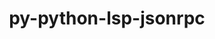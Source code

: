 ---
title: "py-python-lsp-jsonrpc"
layout: cache
categories: [package, develop]
meta: {"versions": ["1.0.0"], "compilers": ["gcc@=7.5.0"], "oss": ["ubuntu18.04"], "platforms": ["linux"], "targets": ["x86_64_v3"], "stacks": ["developer-tools", "root"], "num_specs": 3, "num_specs_by_stack": {"root": 3, "developer-tools": 3}}
spec_details: [{"hash": "vl7k4saibv7pjsnz7fk6k45w5d6k7pys", "compiler": "gcc@=7.5.0", "versions": ["1.0.0"], "os": "ubuntu18.04", "platform": "linux", "target": "x86_64_v3", "variants": ["build_system=python_pip"], "stacks": ["root", "developer-tools"], "size": "-", "tarball": "https://binaries.spack.io/develop/build_cache/linux-ubuntu18.04-x86_64_v3/gcc-7.5.0/py-python-lsp-jsonrpc-1.0.0/linux-ubuntu18.04-x86_64_v3-gcc-7.5.0-py-python-lsp-jsonrpc-1.0.0-vl7k4saibv7pjsnz7fk6k45w5d6k7pys.spack"}, {"hash": "o2n4z5lzmyau35rhquzebymacargf3ea", "compiler": "gcc@=7.5.0", "versions": ["1.0.0"], "os": "ubuntu18.04", "platform": "linux", "target": "x86_64_v3", "variants": ["build_system=python_pip"], "stacks": ["root", "developer-tools"], "size": "-", "tarball": "https://binaries.spack.io/develop/build_cache/linux-ubuntu18.04-x86_64_v3/gcc-7.5.0/py-python-lsp-jsonrpc-1.0.0/linux-ubuntu18.04-x86_64_v3-gcc-7.5.0-py-python-lsp-jsonrpc-1.0.0-o2n4z5lzmyau35rhquzebymacargf3ea.spack"}, {"hash": "c6mexlfobmuvpkwxk27edtw5scx5wr6u", "compiler": "gcc@=7.5.0", "versions": ["1.0.0"], "os": "ubuntu18.04", "platform": "linux", "target": "x86_64_v3", "variants": ["build_system=python_pip"], "stacks": ["root", "developer-tools"], "size": "-", "tarball": "https://binaries.spack.io/develop/build_cache/linux-ubuntu18.04-x86_64_v3/gcc-7.5.0/py-python-lsp-jsonrpc-1.0.0/linux-ubuntu18.04-x86_64_v3-gcc-7.5.0-py-python-lsp-jsonrpc-1.0.0-c6mexlfobmuvpkwxk27edtw5scx5wr6u.spack"}]
---